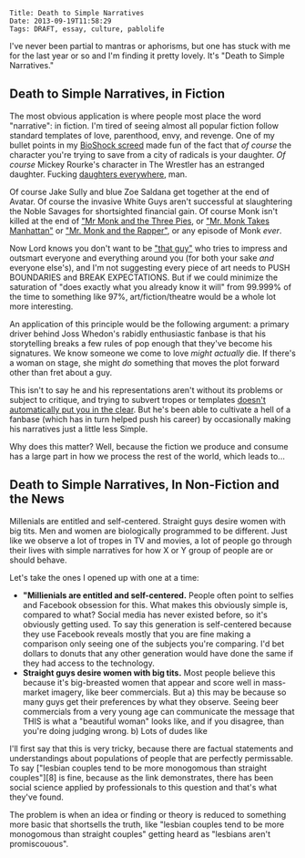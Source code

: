     Title: Death to Simple Narratives
    Date: 2013-09-19T11:58:29
    Tags: DRAFT, essay, culture, pablolife

I've never been partial to mantras or aphorisms, but one has stuck with me for
the last year or so and I'm finding it pretty lovely. It's "Death to Simple
Narratives."

## Death to Simple Narratives, in Fiction

<!-- more -->

The most obvious application is where people most place the word "narrative": in
fiction. I'm tired of seeing almost all popular fiction follow standard
templates of love, parenthood, envy, and revenge. One of my bullet points in my
[BioShock screed][1] made fun of the fact that _of course_ the character you're
trying to save from a city of radicals is your daughter. _Of course_ Mickey
Rourke's character in The Wrestler has an estranged daughter. Fucking
[daughters everywhere][2], man.

Of course Jake Sully and blue Zoe Saldana get together at the end of Avatar. Of
course the invasive White Guys aren't successful at slaughtering the Noble
Savages for shortsighted financial gain. Of course Monk isn't killed at the end
of ["Mr Monk and the Three Pies][3], or ["Mr. Monk Takes Manhattan"][4] or
["Mr. Monk and the Rapper"][5], or any episode of Monk _ever_.

Now Lord knows you don't want to be ["that guy"][6] who tries to impress and
outsmart everyone and everything around you (for both your sake _and_ everyone
else's), and I'm not suggesting every piece of art needs to
PUSH BOUNDARIES and BREAK EXPECTATIONS. But if we could minimize the saturation
of "does exactly what you already know it will" from 99.999% of the time to
something like 97%, art/fiction/theatre would be a whole lot more interesting.

An application of this principle would be the following argument: a primary
driver behind Joss Whedon's rabidly enthusiastic fanbase is that his
storytelling breaks a few rules of pop enough that they've become his signatures.
We know someone we come to love _might actually_ die. If there's a woman on
stage, she might _do_ something that moves the plot forward other than fret
about a guy.

This isn't to say he and his representations aren't without its problems or
subject to critique, and trying to subvert tropes or templates
[doesn't automatically put you in the clear][7]. But he's been able to cultivate
a hell of a fanbase (which has in turn helped push his career) by occasionally
making his narratives just a little less Simple.

Why does this matter? Well, because the fiction we produce and consume has a
large part in how we process the rest of the world, which leads to...

## Death to Simple Narratives, In Non-Fiction and the News

Millenials are entitled and self-centered. Straight guys desire women with big
tits. Men and women are biologically programmed to be different. Just like we
observe a lot of tropes in TV and movies, a lot of people go through their lives
with simple narratives for how X or Y group of people are or should behave.

Let's take the ones I opened up with one at a time:

* **"Millienials are entitled and self-centered.** People often point to selfies and Facebook obsession for this. What makes this obviously simple is, compared to what? Social media has never existed before, so it's obviously getting used. To say this generation is self-centered because they use Facebook reveals mostly that you are fine making a comparison only seeing one of the subjects you're comparing. I'd bet dollars to donuts that any other generation would have done the same if they had access to the technology.
* **Straight guys desire women with big tits.** Most people believe this because
  it's big-breasted women that appear and score well in mass-market imagery, like beer commercials. But a) this may be because so many guys get their preferences by what they observe. Seeing beer commercials from a very young age can communicate the message that THIS is what a "beautiful woman" looks like, and if you disagree, than you're doing judging wrong. b) Lots of dudes like

I'll first say that this is very tricky, because there are factual statements
and understandings about populations of people that are perfectly permissable.
To say ["lesbian couples tend to be more monogomous than straight couples"][8]
is fine, because as the link demonstrates, there has been social science applied
by professionals to this question and that's what they've found.

The problem is when an idea or finding or theory is reduced to something more
basic that shortsells the truth, like "lesbian couples tend to be more
monogomous than straight couples" getting heard as "lesbians aren't promiscouous".


   [1]: http://morepaul.com/2013/09/bioshock-infinite.html
   [2]: http://youtu.be/-Bc0mG5omTo
   [3]: http://en.wikipedia.org/wiki/Mr._Monk_and_the_Three_Pies
   [4]: http://en.wikipedia.org/wiki/Mr._Monk_Takes_Manhattan
   [5]: http://en.wikipedia.org/wiki/Mr._Monk_and_the_Rapper
   [6]: http://www.theonion.com/articles/area-mans-intelligence-probably-just-too-intimidat,33916/
   [7]: http://www.newstatesman.com/culture/2013/08/i-hate-strong-female-characters
